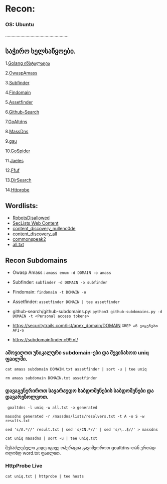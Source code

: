 # Recon:

### OS: Ubuntu
..................................................

## საჭირო ხელსაწყოები.
 1.[Golang ინსტალაცია](https://golang.org/doc/install)
 
 2.[OwaspAmass](https://github.com/OWASP/Amass)
 
 3.[Subfinder](https://github.com/projectdiscovery/subfinder)
 
 4.[Findomain](https://github.com/Edu4rdSHL/findomain)
 
 5.[Assetfinder](https://github.com/tomnomnom/assetfinder)
 
 6.[Github-Search](https://github.com/gwen001/github-search)
 
 7.[GoAltdns](https://github.com/subfinder/goaltdns)
 
 8.[MassDns](https://github.com/blechschmidt/massdns)
 
 9.[gau](https://github.com/lc/gau)
 
10.[GoSpider](https://github.com/jaeles-project/gospider)

11.[Jaeles](https://github.com/jaeles-project/jaeles)

12.[Ffuf](https://github.com/ffuf/ffuf)

13.[DirSearch](https://github.com/maurosoria/dirsearch)

14.[Httprobe](https://github.com/tomnomnom/httprobe)


## Wordlists: 
* [RobotsDisallowed](https://github.com/danielmiessler/RobotsDisallowed)
* [SecLists Web Content](https://github.com/danielmiessler/SecLists/tree/master/Discovery/Web-Content)
* [content_discovery_nullenc0de](https://gist.github.com/nullenc0de/96fb9e934fc16415fbda2f83f08b28e7)
* [content_discovery_all](https://gist.github.com/jhaddix/b80ea67d85c13206125806f0828f4d10)
* [commonspeak2](https://github.com/assetnote/commonspeak2-wordlists)
* [all.txt](https://gist.github.com/jhaddix/86a06c5dc309d08580a018c66354a056)


## Recon Subdomains

- Owasp Amass : ```amass enum -d DOMAIN -o amass```

- Subfinder: ```subfinder -d DOMAIN -o subfinder```

- Findomain: ```findomain -t DOMAIN -o```

- Assetfinder: ```assetfinder DOMAIN | tee assetfinder```

- github-search/github-subdomains.py: ```python3 github-subdomains.py -d DOMAIN -t <Personal access tokens>```

- https://securitytrails.com/list/apex_domain/DOMAIN ```GREP ან ვიყენებთ API-ს```

- https://subdomainfinder.c99.nl/

### ამოვიღოთ უნიკალური subdomain-ები და შევინახოთ uniq ფაილში.
```cat amass subdomain DOMAIN.txt assetfinder | sort -u | tee uniq```

```rm amass subdomain DOMAIN.txt assetfinder```


### დავაგენერიროთ სავარაუდო საბდომენების საბდომენები და დავარეზოლვოთ.
``` goaltdns -l uniq -w all.txt -o generated```

```massdns generated -r /massdns/lists/resolvers.txt -t A -o S -w results.txt```

```sed 's/A.*//' result.txt | sed 's/CN.*//' | sed 's/\..$//' > massdns```

```cat uniq massdns | sort -u | tee uniq.txt```

შესაძლებელი კიდე იგივე ოპერაცია გავიმეოროთ goaltdns-თან ერთად ოღონდ word.txt ფაილით.


### HttpProbe Live
```cat uniq.txt | httprobe | tee hosts```

